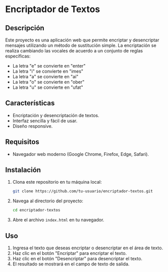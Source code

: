 # Encriptador de Textos

## Descripción

Este proyecto es una aplicación web que permite encriptar y desencriptar mensajes utilizando un método de sustitución simple. La encriptación se realiza cambiando las vocales de acuerdo a un conjunto de reglas específicas:

- La letra "e" se convierte en "enter"
- La letra "i" se convierte en "imes"
- La letra "a" se convierte en "ai"
- La letra "o" se convierte en "ober"
- La letra "u" se convierte en "ufat"

## Características

- Encriptación y desencriptación de textos.
- Interfaz sencilla y fácil de usar.
- Diseño responsive.

## Requisitos

- Navegador web moderno (Google Chrome, Firefox, Edge, Safari).

## Instalación

1. Clona este repositorio en tu máquina local:
    ```sh
    git clone https://github.com/tu-usuario/encriptador-textos.git
    ```
2. Navega al directorio del proyecto:
    ```sh
    cd encriptador-textos
    ```
3. Abre el archivo `index.html` en tu navegador.

## Uso

1. Ingresa el texto que deseas encriptar o desencriptar en el área de texto.
2. Haz clic en el botón "Encriptar" para encriptar el texto.
3. Haz clic en el botón "Desencriptar" para desencriptar el texto.
4. El resultado se mostrará en el campo de texto de salida.



